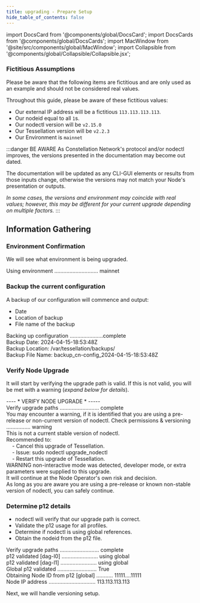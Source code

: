 ```yaml
---
title: upgrading - Prepare Setup
hide_table_of_contents: false
---
```

<intro-end />

import DocsCard from '@components/global/DocsCard';
import DocsCards from '@components/global/DocsCards';
import MacWindow from '@site/src/components/global/MacWindow';
import Collapsible from '@components/global/Collapsible/Collapsible.jsx';

<head>
  <title>Constellation Network Automation with nodectl</title>
  <meta
    name="description"
    content="Constellation Network Automation - Upgrade Tessellation with nodectl"
  />
</head>

### Fictitious Assumptions 
Please be aware that the following items are fictitious and are only used as an example and should not be considered real values.  

Throughout this guide, please be aware of these fictitious values:
- Our external IP address will be a fictitious `113.113.113.113`. 
- Our nodeid equal to all `1`s.
- Our nodectl version will be `v2.15.0`
- Our Tessellation version will be `v2.2.3`
- Our Environment is `mainnet`

:::danger BE AWARE
As Constellation Network's protocol and/or nodectl improves, the versions presented in the documentation may become out dated.  

The documentation will be updated as any CLI-GUI elements or results from those inputs change, otherwise the versions may not match your Node's presentation or outputs.

*In some cases, the versions and environment may coincide with real values; however, this may be different for your current upgrade depending on multiple factors.*
:::

## Information Gathering

### Environment Confirmation

We will see what environment is being upgraded.

<MacWindow>
  Using environment ............................. mainnet
</MacWindow>

### Backup the current configuration

A backup of our configuration will commence and output:
- Date
- Location of backup
- File name of the backup

<MacWindow>
  Backing up configuration ......................complete<br />
  Backup Date: 2024-04-15-18:53:48Z<br />
  Backup Location: /var/tessellation/backups/<br />
  Backup File Name: backup_cn-config_2024-04-15-18:53:48Z<br />
</MacWindow>

### Verify Node Upgrade

It will start by verifying the upgrade path is valid.  If this is not valid, you will be met with a warning (*expand below for details*).

<MacWindow>
---- * VERIFY NODE UPGRADE * -----<br />
Verify upgrade paths .......................... complete<br />
</MacWindow>

<Collapsible title="possible upgrade path warning">
You may encounter a warning, if it is identified that you are using a pre-release or non-current version of nodectl.

<MacWindow>
Check permissions & versioning ................ warning<br />
This is not a current stable version of nodectl.<br />
Recommended to:<br />
&nbsp;&nbsp;&nbsp;&nbsp;- Cancel this upgrade of Tessellation.<br />
&nbsp;&nbsp;&nbsp;&nbsp;- Issue: sudo nodectl upgrade_nodectl<br />
&nbsp;&nbsp;&nbsp;&nbsp;- Restart this upgrade of Tessellation.<br />
WARNING  non-interactive mode was detected, developer mode, or extra parameters were supplied to this upgrade.<br />
It will continue at the Node Operator's own risk and decision.<br />
</MacWindow>         
As long as you are aware you are using a pre-release or known non-stable version of nodectl, you can safely continue.
</Collapsible>

### Determine p12 details

- nodectl will verify that our upgrade path is correct.
- Validate the p12 usage for all profiles.
- Determine if nodectl is using global references.
- Obtain the nodeid from the p12 file.

<MacWindow>
  Verify upgrade paths .......................... complete<br /> 
  p12 validated [dag-l0] ........................ using global<br /> 
  p12 validated [dag-l1] ........................ using global<br />  
  Global p12 validated .......................... True<br /> 
  Obtaining Node ID from p12 [global] ........... 11111....11111<br />
  Node IP address ............................... 113.113.113.113<br /> 
</MacWindow>    

Next, we will handle versioning setup.